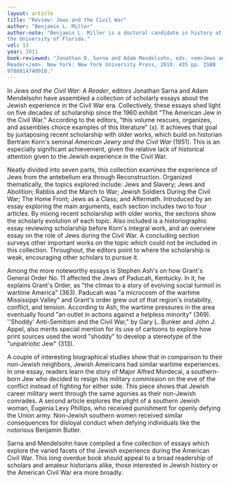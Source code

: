 ```yaml
---
layout: article
title: "Review: Jews and the Civil War"
author: "Benjamin L. Miller"
author-note: "Benjamin L. Miller is a doctoral candidate in history at
the University of Florida."
vol: 13
year: 2011
book-reviewed: "Jonathan D. Sarna and Adam Mendelsohn, eds. <em>Jews and the Civil War: A
Reader</em>. New York: New York University Press, 2010. 435 pp. ISBN
9780814740910."
---
```


In *Jews and the Civil War: A Reader*, editors Jonathan Sarna and Adam
Mendelsohn have assembled a collection of scholarly essays about the
Jewish experience in the Civil War era. Collectively, these essays shed
light on five decades of scholarship since the 1960 exhibit "The
American Jew in the Civil War." According to the editors, "this volume
rescues, organizes, and assembles choice examples of this literature"
(x). It achieves that goal by juxtaposing recent scholarship with older
works, which build on historian Bertram Korn's seminal *American Jewry
and the Civil War* (1951). This is an especially significant
achievement, given the relative lack of historical attention given to
the Jewish experience in the Civil War.

Neatly divided into seven parts, this collection examines the experience
of Jews from the antebellum era through Reconstruction. Organized
thematically, the topics explored include: Jews and Slavery; Jews and
Abolition; Rabbis and the March to War; Jewish Soldiers During the Civil
War; The Home Front; Jews as a Class; and Aftermath. Introduced by an
essay exploring the main arguments, each section includes two to four
articles. By mixing recent scholarship with older works, the sections
show the scholarly evolution of each topic. Also included is a
historiographic essay reviewing scholarship before Korn's integral work,
and an overview essay on the role of Jews during the Civil War. A
concluding section surveys other important works on the topic which
could not be included in this collection. Throughout, the editors point
to where the scholarship is weak, encouraging other scholars to pursue
it.

Among the more noteworthy essays is Stephen Ash's on how Grant's General
Order No. 11 affected the Jews of Paducah, Kentucky. In it, he explains
Grant's Order, as "the climax to a story of evolving social turmoil in
wartime America" (363). Paducah was "a microcosm of the wartime
Mississippi Valley" and Grant's order grew out of that region's
instability, conflict, and tension. According to Ash, the wartime
pressures in the area eventually found "an outlet in actions against a
helpless minority" (369). ''Shoddy' Anti-Semitism and the Civil War," by
Gary L. Bunker and John J. Appel, also merits special mention for its
use of cartoons to explore how print sources used the word "shoddy" to
develop a stereotype of the "unpatriotic Jew" (313).

A couple of interesting biographical studies show that in comparison to
their non-Jewish neighbors, Jewish Americans had similar wartime
experiences. In one essay, readers learn the story of Major Alfred
Mordecai, a southern-born Jew who decided to resign his military
commission on the eve of the conflict instead of fighting for either
side. This piece shows that Jewish career military went through the same
agonies as their non-Jewish comrades. A second article explores the
plight of a southern Jewish woman, Eugenia Levy Phillips, who received
punishment for openly defying the Union army. Non-Jewish southern women
received similar consequences for disloyal conduct when defying
individuals like the notorious Benjamin Butler.

Sarna and Mendelsohn have compiled a fine collection of essays which
explore the varied facets of the Jewish experience during the American
Civil War. This long overdue book should appeal to a broad readership of
scholars and amateur historians alike, those interested in Jewish
history or the American Civil War era more broadly.
